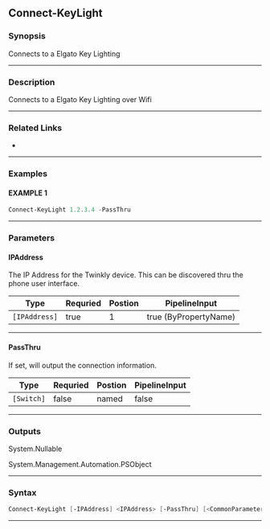 
Connect-KeyLight
----------------
### Synopsis
Connects to a Elgato Key Lighting

---
### Description

Connects to a Elgato Key Lighting over Wifi

---
### Related Links
* [](Get-KeyLight.md)
---
### Examples
#### EXAMPLE 1
```PowerShell
Connect-KeyLight 1.2.3.4 -PassThru
```

---
### Parameters
#### **IPAddress**

The IP Address for the Twinkly device.  This can be discovered thru the phone user interface.



|Type             |Requried|Postion|PipelineInput        |
|-----------------|--------|-------|---------------------|
|```[IPAddress]```|true    |1      |true (ByPropertyName)|
---
#### **PassThru**

If set, will output the connection information.



|Type          |Requried|Postion|PipelineInput|
|--------------|--------|-------|-------------|
|```[Switch]```|false   |named  |false        |
---
### Outputs
System.Nullable


System.Management.Automation.PSObject


---
### Syntax
```PowerShell
Connect-KeyLight [-IPAddress] <IPAddress> [-PassThru] [<CommonParameters>]
```
---


